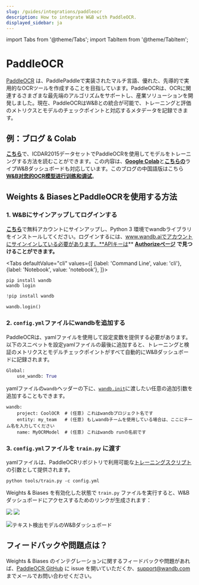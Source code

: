 ```yaml
---
slug: /guides/integrations/paddleocr
description: How to integrate W&B with PaddleOCR.
displayed_sidebar: ja
---
```


import Tabs from '@theme/Tabs';
import TabItem from '@theme/TabItem';

# PaddleOCR

[PaddleOCR](https://github.com/PaddlePaddle/PaddleOCR) は、PaddlePaddleで実装されたマルチ言語、優れた、先導的で実用的なOCRツールを作成することを目指しています。PaddleOCRは、OCRに関連するさまざまな最先端のアルゴリズムをサポートし、産業ソリューションを開発しました。現在、PaddleOCRはW&Bとの統合が可能で、トレーニングと評価のメトリクスとモデルのチェックポイントと対応するメタデータを記録できます。

## 例：ブログ & Colab

[**こちら**](https://wandb.ai/manan-goel/text\_detection/reports/Train-and-Debug-Your-OCR-Models-with-PaddleOCR-and-W-B--VmlldzoyMDUwMDIw)で、ICDAR2015データセットでPaddleOCRを使用してモデルをトレーニングする方法を読むことができます。この内容は、[**Google Colab**](https://colab.research.google.com/drive/1id2VTIQ5-M1TElAkzjzobUCdGeJeW-nV?usp=sharing)と[**こちらの**](https://wandb.ai/manan-goel/text\_detection)ライブW&Bダッシュボードも対応しています。このブログの中国語版はこちら[**W&B对您的OCR模型进行训练和调试**](https://wandb.ai/wandb\_fc/chinese/reports/W-B-OCR---VmlldzoyMDk1NzE4)。

## Weights & BiasesとPaddleOCRを使用する方法

### 1. W&Bにサインアップしてログインする

[**こちら**](https://wandb.ai/site)で無料アカウントにサインアップし、Python 3 環境でwandbライブラリをインストールしてください。ログインするには、www.wandb.aiでアカウントにサインインしている必要があります。**APIキーは** [**Authorizeページ**](https://wandb.ai/authorize) **で見つけることができます。**

<Tabs
  defaultValue="cli"
  values={[
    {label: 'Command Line', value: 'cli'},
    {label: 'Notebook', value: 'notebook'},
  ]}>
  <TabItem value="cli">

```
pip install wandb
wandb login
```

  </TabItem>
  <TabItem value="notebook">

```python
!pip install wandb

wandb.login()
```

  </TabItem>
</Tabs>

### 2. `config.yml`ファイルにwandbを追加する

PaddleOCRは、yamlファイルを使用して設定変数を提供する必要があります。以下のスニペットを設定yamlファイルの最後に追加すると、トレーニングと検証のメトリクスとモデルチェックポイントがすべて自動的にW&Bダッシュボードに記録されます。

```python
Global:
    use_wandb: True
```

yamlファイルの`wandb`ヘッダーの下に、[`wandb.init`](https://docs.wandb.ai/guides/track/launch)に渡したい任意の追加引数を追加することもできます。

```
wandb:  
    project: CoolOCR  # (任意) これはwandbプロジェクト名です
    entity: my_team   # (任意) もしwandbチームを使用している場合は、ここにチーム名を入力してください
    name: MyOCRModel  # (任意) これはwandb runの名前です
```
### 3. `config.yml`ファイルを `train.py` に渡す

yamlファイルは、PaddleOCRリポジトリで利用可能な[トレーニングスクリプト](https://github.com/PaddlePaddle/PaddleOCR/blob/release/2.5/tools/train.py)の引数として提供されます。

```
python tools/train.py -c config.yml
```

Weights & Biases を有効化した状態で `train.py` ファイルを実行すると、W&Bダッシュボードにアクセスするためのリンクが生成されます：

![](/images/integrations/paddleocr_wb_dashboard1.png) ![](/images/integrations/paddleocr_wb_dashboard2.png)

![テキスト検出モデルのW&Bダッシュボード](/images/integrations/paddleocr_wb_dashboard3.png)

## フィードバックや問題点は？

Weights & Biases のインテグレーションに関するフィードバックや問題があれば、[PaddleOCR GitHub](https://github.com/PaddlePaddle/PaddleOCR) に issue を開いていただくか、support@wandb.com までメールでお問い合わせください。